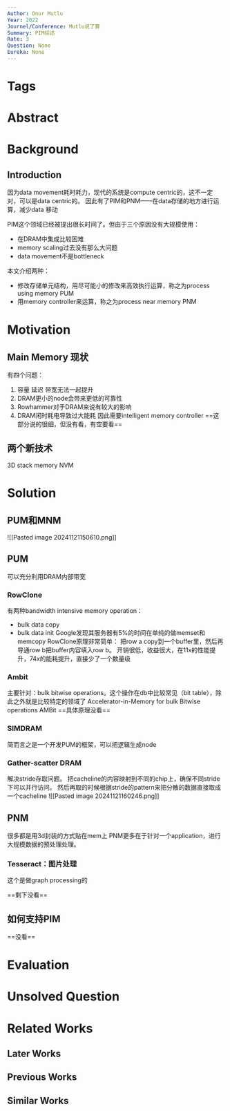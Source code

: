 ```yaml
---
Author: Onur Mutlu
Year: 2022
Journel/Conference: Mutlu说了算
Summary: PIM综述
Rate: 3
Question: None
Eureka: None
---
```

# Tags
# Abstract

# Background
## Introduction
因为data movement耗时耗力，现代的系统是compute centric的，这不一定对，可以是data centric的。
因此有了PIM和PNM——在data存储的地方进行运算，减少data 移动

PIM这个领域已经被提出很长时间了。但由于三个原因没有大规模使用：
- 在DRAM中集成比较困难
- memory scaling过去没有那么大问题
- data movement不是bottleneck

本文介绍两种：
- 修改存储单元结构，用尽可能小的修改来高效执行运算，称之为process using memory PUM
- 用memory controller来运算，称之为process near memory PNM


# Motivation
## Main Memory 现状
有四个问题：
1. 容量 延迟 带宽无法一起提升
2. DRAM更小的node会带来更低的可靠性
3. Rowhammer对于DRAM来说有较大的影响
4. DRAM闲时耗电导致过大能耗
因此需要intelligent memory controller
==这部分说的很细，但没有看，有空要看==

## 两个新技术
3D stack memory
NVM


# Solution
## PUM和MNM
![[Pasted image 20241121150610.png]]
## PUM
可以充分利用DRAM内部带宽
### RowClone
有两种bandwidth intensive memory operation：
- bulk data copy
- bulk data init
Google发现其服务器有5%的时间在单纯的做memset和memcopy
RowClone原理非常简单： 把row a copy到一个buffer里，然后再导通row b把buffer内容填入row b。
开销很低，收益很大，在11x的性能提升，74x的能耗提升，直接少了一个数量级
### Ambit
主要针对：bulk bitwise operations。这个操作在db中比较常见（bit table），除此之外就是比较特定的领域了
Accelerator-in-Memory for bulk Bitwise operations AMBit
==具体原理没看==

### SIMDRAM
简而言之是一个开发PUM的框架，可以把逻辑生成node

### Gather-scatter DRAM
解决stride存取问题。
把cacheline的内容映射到不同的chip上，确保不同stride下可以并行访问。
然后再取的时候根据stride的pattern来把分散的数据直接取成一个cacheline
![[Pasted image 20241121160246.png]]

## PNM
很多都是用3d封装的方式贴在mem上
PNM更多在于针对一个application，进行大规模数据的预处理处理。
### Tesseract：图片处理
这个是做graph processing的

==剩下没看==

## 如何支持PIM
==没看==

# Evaluation


# Unsolved Question


# Related Works
## Later Works

## Previous Works

## Similar Works
